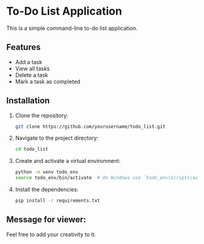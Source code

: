 # To-Do List Application

This is a simple command-line to-do list application.

## Features
- Add a task
- View all tasks
- Delete a task
- Mark a task as completed

## Installation

1. Clone the repository:
    ```bash
    git clone https://github.com/yourusername/todo_list.git
    ```

2. Navigate to the project directory:
    ```bash
    cd todo_list
    ```

3. Create and activate a virtual environment:
    ```bash
    python -m venv todo_env
    source todo_env/bin/activate  # On Windows use `todo_env\Scripts\activate`
    ```

4. Install the dependencies:
    ```bash
    pip install -r requirements.txt
    ```

## Message for viewer:
 Feel free to add your creativity to it.
